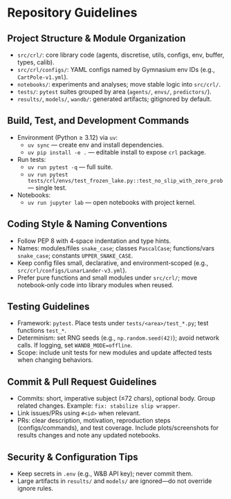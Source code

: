 # Repository Guidelines

## Project Structure & Module Organization
- `src/crl/`: core library code (agents, discretise, utils, configs, env, buffer, types, calib).
- `src/crl/configs/`: YAML configs named by Gymnasium env IDs (e.g., `CartPole-v1.yml`).
- `notebooks/`: experiments and analyses; move stable logic into `src/crl/`.
- `tests/`: `pytest` suites grouped by area (`agents/`, `envs/`, `predictors/`).
- `results/`, `models/`, `wandb/`: generated artifacts; gitignored by default.

## Build, Test, and Development Commands
- Environment (Python ≥ 3.12) via `uv`:
  - `uv sync` — create env and install dependencies.
  - `uv pip install -e .` — editable install to expose `crl` package.
- Run tests:
  - `uv run pytest -q` — full suite.
  - `uv run pytest tests/crl/envs/test_frozen_lake.py::test_no_slip_with_zero_prob` — single test.
- Notebooks:
  - `uv run jupyter lab` — open notebooks with project kernel.

## Coding Style & Naming Conventions
- Follow PEP 8 with 4‑space indentation and type hints.
- Names: modules/files `snake_case`; classes `PascalCase`; functions/vars `snake_case`; constants `UPPER_SNAKE_CASE`.
- Keep config files small, declarative, and environment‑scoped (e.g., `src/crl/configs/LunarLander-v3.yml`).
- Prefer pure functions and small modules under `src/crl/`; move notebook‑only code into library modules when reused.

## Testing Guidelines
- Framework: `pytest`. Place tests under `tests/<area>/test_*.py`; test functions `test_*`.
- Determinism: set RNG seeds (e.g., `np.random.seed(42)`); avoid network calls. If logging, set `WANDB_MODE=offline`.
- Scope: include unit tests for new modules and update affected tests when changing behaviors.

## Commit & Pull Request Guidelines
- Commits: short, imperative subject (≤72 chars), optional body. Group related changes. Example: `fix: stabilize slip wrapper`.
- Link issues/PRs using `#<id>` when relevant.
- PRs: clear description, motivation, reproduction steps (configs/commands), and test coverage. Include plots/screenshots for results changes and note any updated notebooks.

## Security & Configuration Tips
- Keep secrets in `.env` (e.g., W&B API key); never commit them.
- Large artifacts in `results/` and `models/` are ignored—do not override ignore rules.
